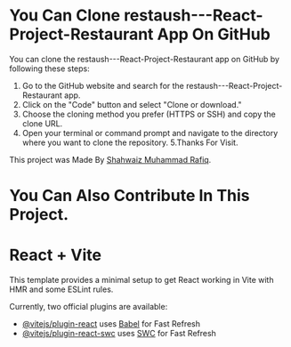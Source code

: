 


# You Can Clone restaush---React-Project-Restaurant App On GitHub

You can clone the restaush---React-Project-Restaurant app on GitHub by following these steps:
1.  Go to the GitHub website and search for the restaush---React-Project-Restaurant app.
2.  Click on the "Code" button and select "Clone or download."
3.  Choose the cloning method you prefer (HTTPS or SSH) and copy the clone URL.
4.  Open your terminal or command prompt and navigate to the directory where you want to clone the
repository.
5.Thanks For Visit.

This project was Made By [Shahwaiz Muhammad Rafiq](https://github.com/ShahwaizMuhammadRafiq).


# You Can Also Contribute In This Project.





# React + Vite

This template provides a minimal setup to get React working in Vite with HMR and some ESLint rules.

Currently, two official plugins are available:

- [@vitejs/plugin-react](https://github.com/vitejs/vite-plugin-react/blob/main/packages/plugin-react/README.md) uses [Babel](https://babeljs.io/) for Fast Refresh
- [@vitejs/plugin-react-swc](https://github.com/vitejs/vite-plugin-react-swc) uses [SWC](https://swc.rs/) for Fast Refresh
